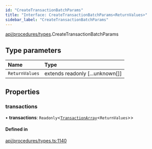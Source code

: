 ```yaml
---
id: "CreateTransactionBatchParams"
title: "Interface: CreateTransactionBatchParams<ReturnValues>"
sidebar_label: "CreateTransactionBatchParams"
---
```


[api/procedures/types](../../../../../modules/API/Procedures/Types/Types.md).CreateTransactionBatchParams

## Type parameters

| Name | Type |
| :------ | :------ |
| `ReturnValues` | extends readonly [...unknown[]] |

## Properties

### transactions

• **transactions**: `Readonly`\<[`TransactionArray`](../../../../../modules/Types/Types.md#transactionarray)\<`ReturnValues`\>\>

#### Defined in

[api/procedures/types.ts:1140](https://github.com/PolymeshAssociation/polymesh-sdk/blob/968f8d70c/src/api/procedures/types.ts#L1140)
